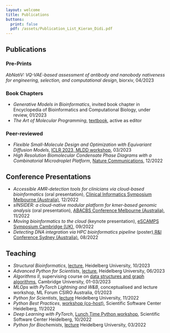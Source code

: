 ```yaml
---
layout: welcome
title: Publications
buttons:
  print: false
  pdf: /assets/Publication_List_Kieran_Didi.pdf
---
```

<!-- PDF version available [here]({{ site.baseurl }}/assets/Publication_List_Kieran_Didi.pdf){:.no-push-state}. -->
## Publications 

### Pre-Prints

*AbNatiV: VQ-VAE-based assessment of antibody and nanobody nativeness for engineering, selection, and computational design*, biorxiv, 04/2023

### Book Chapters

- *Generative Models in Bioinformatics*, invited book chapter in Encyclopedia of Bioinformatics and Computational Biology, under review, 01/2023
- *The Art of Molecular Programming*, [textbook](https://molecularprogrammers.org/), active as editor

### Peer-reviewed

- *Flexible Small-Molecule Design and Optimization with Equivariant Diffusion Models*, [ICLR 2023, MLDD workshop](https://sites.google.com/view/mldd-2023/), 03/2023
- *High Resolution Biomolecular Condensate Phase Diagrams with a Combinatorial Microdroplet Platform*, [Nature Communications](https://www.nature.com/articles/s41467-022-35265-7), 12/2022


## Conference Presentations

- *Accessible AMR-detection tools for clinicians via cloud-based bioinformatics* (oral presentation), [Clinical Informatics Symposium Melbourne (Australia)](https://pheedloop.com/ABACBS2022/site/CI), 12/2022
- *sINSIDER: a cloud-native modular platform for kmer-based genomic analysis* (oral presentation), [ABACBS Conference Melbourne (Australia)](https://www.abacbs.org/conference2022), 11/2022
- *Moving bioinformatics to the cloud* (keynote presentation), [eSCAMPS Symposium Cambridge (UK)](https://escamps.org/), 09/2022
- *Detecting DNA integration via HPC bioinformatics pipeline* (poster),[R&I Conference Sydney (Australia)](https://na.eventscloud.com/website/36005/home/), 08/2022
## Teaching

- *Structural Bioinformatics*, [lecture](), Heidelberg University, 10/2023
- *Advanced Python for Scientists*, [lecture](), Heidelberg University, 06/2023
- *Algorithms II*, supervising course on [data structures and graph algorithms](https://www.cl.cam.ac.uk/teaching/2122/Algorithm2/), Cambridge University, 01-03/2023
- *MLOps with PyTorch Lightning and W&B*, conceptualised and lecture workshop, ML Forum CSIRO Australia, 01/2023
- *Python for Scientists*, [lecture](https://github.com/kierandidi/python_for_scientists) Heidelberg University, 11/2022
- *Python Best Practices*, [workshop (co-host)](https://ssciwr.github.io/Python-best-practices-course/), Scientific Software Center Heidelberg, 11/2022
- *Deep Learning with PyTorch*, [Lunch Time Python workshop](https://ssciwr.github.io/lunch-time-python/#:~:text=Lunch%20Time%20Python%20aims%20at,will%20be%20made%20available%20afterwards.), Scientific Software Center Heidelberg, 10/2022
- *Python for Biochemists*, [lecture](https://github.com/kierandidi/Python_for_Biochemists) Heidelberg University, 03/2022



